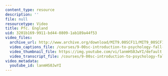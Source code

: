 ```yaml
---
content_type: resource
description: ''
file: null
resourcetype: Video
title: Pfc. England
uid: 3201b169-9911-bd44-0809-1ab189a44f53
video_files:
  archive_url: http://www.archive.org/download/MIT9.00SCF11/MIT9_00SCF11_lec22_300k.mp4
  video_captions_file: /courses/9-00sc-introduction-to-psychology-fall-2011/67daf3b09e0b5d74913cd295e9f04e19_lanmHS0JwYI.vtt
  video_thumbnail_file: https://img.youtube.com/vi/lanmHS0JwYI/default.jpg
  video_transcript_file: /courses/9-00sc-introduction-to-psychology-fall-2011/6a733503532b1d9aaba282c96b08160f_lanmHS0JwYI.pdf
video_metadata:
  youtube_id: lanmHS0JwYI
---
```

